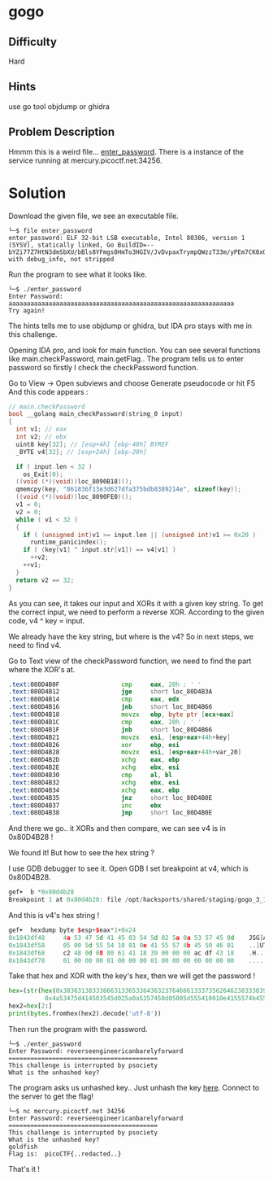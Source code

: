 # gogo 
## Difficulty 
Hard
## Hints 
use go tool objdump or ghidra
## Problem Description
Hmmm this is a weird file... [enter_password](https://mercury.picoctf.net/static/eb7ca66cba87f2df20ea754c89148343/enter_password). There is a instance of the service running at mercury.picoctf.net:34256.
# Solution 
Download the given file, we see an executable file.
```
└─$ file enter_password     
enter_password: ELF 32-bit LSB executable, Intel 80386, version 1 (SYSV), statically linked, Go BuildID=--bYZi77Z7HtN3dmSbXU/bBls8YFmgs0HmTo3HGIV/JvDvpaxTrympQWzzT33m/yPEm7CK8x0gHuOidfIK5, with debug_info, not stripped
```
Run the program to see what it looks like. 
```
└─$ ./enter_password 
Enter Password: aaaaaaaaaaaaaaaaaaaaaaaaaaaaaaaaaaaaaaaaaaaaaaaaaaaaaaaaaaaaaa
Try again!
```
The hints tells me to use objdump or ghidra, but IDA pro stays with me in this challenge. 

Opening IDA pro, and look for main function. 
You can see several functions like main.checkPassword, main.getFlag.. 
The program tells us to enter password so firstly I check the checkPassword function.

Go to View -> Open subviews and choose Generate pseudocode or hit F5
And this code appears : 
```C
// main.checkPassword
bool __golang main_checkPassword(string_0 input)
{
  int v1; // eax
  int v2; // ebx
  uint8 key[32]; // [esp+4h] [ebp-40h] BYREF
  _BYTE v4[32]; // [esp+24h] [ebp-20h]

  if ( input.len < 32 )
    os_Exit(0);
  ((void (*)(void))loc_8090B18)();
  qmemcpy(key, "861836f13e3d627dfa375bdb8389214e", sizeof(key));
  ((void (*)(void))loc_8090FE0)();
  v1 = 0;
  v2 = 0;
  while ( v1 < 32 )
  {
    if ( (unsigned int)v1 >= input.len || (unsigned int)v1 >= 0x20 )
      runtime_panicindex();
    if ( (key[v1] ^ input.str[v1]) == v4[v1] )
      ++v2;
    ++v1;
  }
  return v2 == 32;
}
```
As you can see, it takes our input and XORs it with a given key string. 
To get the correct input, we need to perform a reverse XOR. 
According to the given code, v4 ^ key = input.

We already have the key string, but where is the v4? 
So in next steps, we need to find v4. 

Go to Text view of the checkPassword function, we need to find the part where the XOR's at. 
```asm
.text:080D4B0F                 cmp     eax, 20h ; ' '
.text:080D4B12                 jge     short loc_80D4B3A
.text:080D4B14                 cmp     eax, edx
.text:080D4B16                 jnb     short loc_80D4B66
.text:080D4B18                 movzx   ebp, byte ptr [ecx+eax]
.text:080D4B1C                 cmp     eax, 20h ; ' '
.text:080D4B1F                 jnb     short loc_80D4B66
.text:080D4B21                 movzx   esi, [esp+eax+44h+key]
.text:080D4B26                 xor     ebp, esi
.text:080D4B28                 movzx   esi, [esp+eax+44h+var_20]
.text:080D4B2D                 xchg    eax, ebp
.text:080D4B2E                 xchg    ebx, esi
.text:080D4B30                 cmp     al, bl
.text:080D4B32                 xchg    ebx, esi
.text:080D4B34                 xchg    eax, ebp
.text:080D4B35                 jnz     short loc_80D4B0E
.text:080D4B37                 inc     ebx
.text:080D4B38                 jmp     short loc_80D4B0E
```
And there we go.. it XORs and then compare, we can see v4 is in 0x80D4B28 !

We found it! But how to see the hex string ? 

I use GDB debugger to see it. Open GDB I set breakpoint at v4, which is 0x80D4B28.
```C++
gef➤  b *0x80d4b28
Breakpoint 1 at 0x80d4b28: file /opt/hacksports/shared/staging/gogo_3_1238727778909769/problem_files/enter_password.go, line 71
```
And this is v4's hex string !
```C++
gef➤  hexdump byte $esp+$eax*1+0x24
0x1843df48     4a 53 47 5d 41 45 03 54 5d 02 5a 0a 53 57 45 0d    JSG]AE.T].Z.SWE.
0x1843df58     05 00 5d 55 54 10 01 0e 41 55 57 4b 45 50 46 01    ..]UT...AUWKEPF.
0x1843df68     c2 48 0d 08 80 61 41 18 39 00 00 00 ac df 43 18    .H...aA.9.....C.
0x1843df78     01 00 00 00 01 00 00 00 01 00 00 00 00 00 00 00    ................
```
Take that hex and XOR with the key's hex, then we will get the password ! 
```python
hex=(str(hex(0x3836313833366631336533643632376466613337356264623833383932313465^
          0x4a53475d414503545d025a0a5357450d05005d555410010e4155574b45504601)))
hex2=hex[2:]
print(bytes.fromhex(hex2).decode('utf-8'))
```
Then run the program with the password.
```
└─$ ./enter_password 
Enter Password: reverseengineericanbarelyforward
=========================================
This challenge is interrupted by psociety
What is the unhashed key?
```
The program asks us unhashed key.. Just unhash the key [here](https://md5hashing.net/hash/md5).
Connect to the server to get the flag!
```
└─$ nc mercury.picoctf.net 34256   
Enter Password: reverseengineericanbarelyforward
=========================================
This challenge is interrupted by psociety
What is the unhashed key?
goldfish
Flag is:  picoCTF{..redacted..}
```
That's it !

